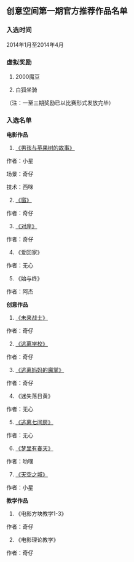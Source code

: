 ## 创意空间第一期官方推荐作品名单
### 入选时间

2014年1月至2014年4月

### 虚拟奖励

1. 2000魔豆

2. 白狐坐骑

（注：一至三期奖励已以比赛形式发放完毕）

### 入选名单

**电影作品**

1. [《男孩与苹果树的故事》](https://keepwork.com/pbl/project/469/)

作者：小星

场景：奇仔

技术：西咪

2. [《窗》](https://keepwork.com/pbl/project/1068/)

作者：奇仔

3. [《对岸》](https://keepwork.com/pbl/project/1069/)

作者：奇仔

4. 《爱回家》

作者：无心

5. 《始与终》

作者：阿杰

**创意作品**

1. [《未来战士》](https://keepwork.com/pbl/project/1233/)

作者：奇仔

2. [《逃离学校》](https://keepwork.com/pbl/project/1235/)

作者：奇仔

3. [《逃离妈妈的魔掌》](https://keepwork.com/pbl/project/1234/)

作者：奇仔

4. 《迷失落日黄》

作者：无心

5. [《逃离七间房》](https://keepwork.com/pbl/project/1237/)

作者：无心

6. [《梦里有春天》](https://keepwork.com/pbl/project/1076/)

作者：哟嘿

7. [《天空之城》](https://keepwork.com/pbl/project/170/)

作者：小星

**教学作品**

1. 《电影方块教学1-3》

作者：奇仔

2. 《电影理论教学》

作者：奇仔